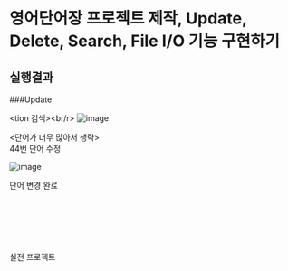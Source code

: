 # 영어단어장 프로젝트 제작, Update, Delete, Search, File I/O 기능 구현하기

## 실행결과

###Update

<tion 검색><br/r>
![image](https://github.com/incheolWee/Project1/assets/126574194/299dd6e7-a5ae-4884-95fe-3991b91b3b03)



<단어가 너무 많아서 생략><br/>
44번 단어 수정

![image](https://github.com/incheolWee/Project1/assets/126574194/dd210047-109c-4a8c-bb48-97cd040d530d)

단어 변경 완료<br>




<Delete><br/>

<Search><br/>

<File><br/>


실전 프로젝트

